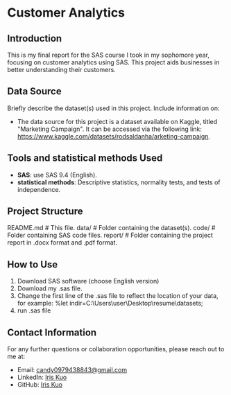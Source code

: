 # Customer Analytics 


## Introduction

This is my final report for the SAS course I took in my sophomore year, focusing on customer analytics using SAS. This project aids businesses in better understanding their customers.

## Data Source

Briefly describe the dataset(s) used in this project. Include information on:
- The data source for this project is a dataset available on Kaggle, titled "Marketing Campaign". It can be accessed via the following link: https://www.kaggle.com/datasets/rodsaldanha/arketing-campaign.

## Tools and statistical methods Used

- **SAS**: use SAS 9.4 (English).
- **statistical methods**: Descriptive statistics, normality tests, and tests of independence.

## Project Structure

README.md # This file.
data/ # Folder containing the dataset(s).
code/ # Folder containing SAS code files.
report/ # Folder containing the project report in .docx format and .pdf format.


## How to Use

1. Download SAS software (choose English version)
2. Download my .sas file.
3. Change the first line of the .sas file to reflect the location of your data, for example: %let indir=C:\Users\user\Desktop\resume\datasets;
4. run .sas file


## Contact Information

For any further questions or collaboration opportunities, please reach out to me at:
- Email: [candy0979438843@gmail.com](mailto:candy0979438843@gmail.com)
- LinkedIn: [Iris Kuo](http://linkedin.com/in/依璇-郭-835b00268)
- GitHub: [Iris Kuo](https://github.com/turtle910531)
